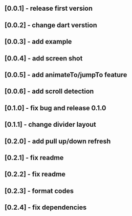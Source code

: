 ## [0.0.1] - release first version
## [0.0.2] - change dart verstion
## [0.0.3] - add example
## [0.0.4] - add screen shot
## [0.0.5] - add animateTo/jumpTo feature
## [0.0.6] - add scroll detection
## [0.1.0] - fix bug and release 0.1.0
## [0.1.1] - change divider layout
## [0.2.0] - add pull up/down refresh
## [0.2.1] - fix readme
## [0.2.2] - fix readme
## [0.2.3] - format codes
## [0.2.4] - fix dependencies